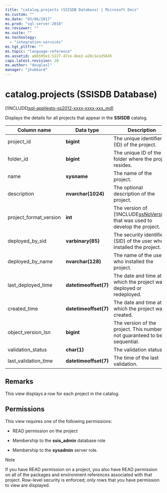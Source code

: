 ```yaml
---
title: "catalog.projects (SSISDB Database) | Microsoft Docs"
ms.custom: ""
ms.date: "03/06/2017"
ms.prod: "sql-server-2016"
ms.reviewer: ""
ms.suite: ""
ms.technology: 
  - "integration-services"
ms.tgt_pltfrm: ""
ms.topic: "language-reference"
ms.assetid: a6b595e1-5227-47ce-8ee2-a28c1e1d5645
caps.latest.revision: 20
ms.author: "douglasl"
manager: "jhubbard"
---
```

# catalog.projects (SSISDB Database)
[!INCLUDE[tsql-appliesto-ss2012-xxxx-xxxx-xxx_md](../../../integration-services/system/stored-procedures/includes/tsql-appliesto-ss2012-xxxx-xxxx-xxx-md.md)]

  Displays the details for all projects that appear in the **SSISDB** catalog.  
  
|Column name|Data type|Description|  
|-----------------|---------------|-----------------|  
|project_id|**bigint**|The unique identifier (ID) of the project.|  
|folder_id|**bigint**|The unique ID of the folder where the project resides.|  
|name|**sysname**|The name of the project.|  
|description|**nvarchar(1024)**|The optional description of the project.|  
|project_format_version|**int**|The version of [!INCLUDE[ssNoVersion](../../../advanced-analytics/r-services/includes/ssnoversion-md.md)] that was used to develop the project.|  
|deployed_by_sid|**varbinary(85)**|The security identifier (SID) of the user who installed the project.|  
|deployed_by_name|**nvarchar(128)**|The name of the user who installed the project.|  
|last_deployed_time|**datetimeoffset(7)**|The date and time at which the project was deployed or redeployed.|  
|created_time|**datetimeoffset(7)**|The date and time at which the project was created.|  
|object_version_lsn|**bigint**|The version of the project. This number is not guaranteed to be sequential.|  
|validation_status|**char(1)**|The validation status.|  
|last_validation_time|**datetimeoffset(7)**|The time of the last validation.|  
  
## Remarks  
 This view displays a row for each project in the catalog.  
  
## Permissions  
 This view requires one of the following permissions:  
  
-   READ permission on the project  
  
-   Membership to the **ssis_admin** database role  
  
-   Membership to the **sysadmin** server role.  
  
> [!NOTE]  
>  If you have READ permission on a project, you also have READ permission on all of the packages and environment references associated with that project. Row-level security is enforced; only rows that you have permission to view are displayed.  
  
  